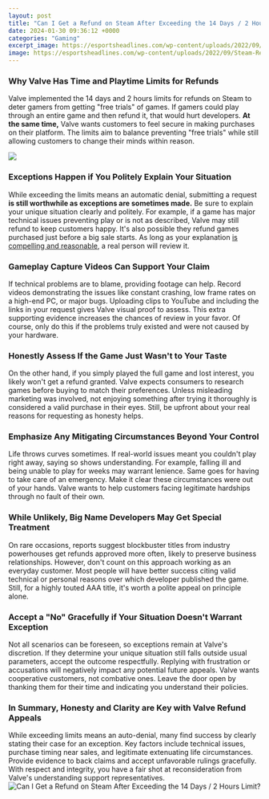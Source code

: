 ```yaml
---
layout: post
title: "Can I Get a Refund on Steam After Exceeding the 14 Days / 2 Hours Limit?"
date: 2024-01-30 09:36:12 +0000
categories: "Gaming"
excerpt_image: https://esportsheadlines.com/wp-content/uploads/2022/09/Steam-Refund-Policy-Window.jpg
image: https://esportsheadlines.com/wp-content/uploads/2022/09/Steam-Refund-Policy-Window.jpg
---
```


### Why Valve Has Time and Playtime Limits for Refunds
Valve implemented the 14 days and 2 hours limits for refunds on Steam to deter gamers from getting "free trials" of games. If gamers could play through an entire game and then refund it, that would hurt developers. **At the same time,** Valve wants customers to feel secure in making purchases on their platform. The limits aim to balance preventing "free trials" while still allowing customers to change their minds within reason.

![](https://gumlet.assettype.com/afkgaming/import/media/images/98691-d41bdf77a85b5c694ee7f5a56304e882.jpeg?auto=format%2Ccompress&amp;dpr=1.0&amp;w=1200)
### Exceptions Happen if You Politely Explain Your Situation  
While exceeding the limits means an automatic denial, submitting a request **is still worthwhile as exceptions are sometimes made.** Be sure to explain your unique situation clearly and politely. For example, if a game has major technical issues preventing play or is not as described, Valve may still refund to keep customers happy. It's also possible they refund games purchased just before a big sale starts. As long as your explanation [is compelling and reasonable](https://store.fi.io.vn/cdn-cgi/l/email-protection), a real person will review it.
### Gameplay Capture Videos Can Support Your Claim 
If technical problems are to blame, providing footage can help. Record videos demonstrating the issues like constant crashing, low frame rates on a high-end PC, or major bugs. Uploading clips to YouTube and including the links in your request gives Valve visual proof to assess. This extra supporting evidence increases the chances of review in your favor. Of course, only do this if the problems truly existed and were not caused by your hardware.
### Honestly Assess If the Game Just Wasn't to Your Taste 
On the other hand, if you simply played the full game and lost interest, you likely won't get a refund granted. Valve expects consumers to research games before buying to match their preferences. Unless misleading marketing was involved, not enjoying something after trying it thoroughly is considered a valid purchase in their eyes. Still, be upfront about your real reasons for requesting as honesty helps.
### Emphasize Any Mitigating Circumstances Beyond Your Control
Life throws curves sometimes. If real-world issues meant you couldn't play right away, saying so shows understanding. For example, falling ill and being unable to play for weeks may warrant lenience. Same goes for having to take care of an emergency. Make it clear these circumstances were out of your hands. Valve wants to help customers facing legitimate hardships through no fault of their own.
### While Unlikely, Big Name Developers May Get Special Treatment
On rare occasions, reports suggest blockbuster titles from industry powerhouses get refunds approved more often, likely to preserve business relationships. However, don't count on this approach working as an everyday customer. Most people will have better success citing valid technical or personal reasons over which developer published the game. Still, for a highly touted AAA title, it's worth a polite appeal on principle alone.
### Accept a "No" Gracefully if Your Situation Doesn't Warrant Exception
Not all scenarios can be foreseen, so exceptions remain at Valve's discretion. If they determine your unique situation still falls outside usual parameters, accept the outcome respectfully. Replying with frustration or accusations will negatively impact any potential future appeals. Valve wants cooperative customers, not combative ones. Leave the door open by thanking them for their time and indicating you understand their policies.
### In Summary, Honesty and Clarity are Key with Valve Refund Appeals
While exceeding limits means an auto-denial, many find success by clearly stating their case for an exception. Key factors include technical issues, purchase timing near sales, and legitimate extenuating life circumstances. Provide evidence to back claims and accept unfavorable rulings gracefully. With respect and integrity, you have a fair shot at reconsideration from Valve's understanding support representatives.
![Can I Get a Refund on Steam After Exceeding the 14 Days / 2 Hours Limit?](https://esportsheadlines.com/wp-content/uploads/2022/09/Steam-Refund-Policy-Window.jpg)